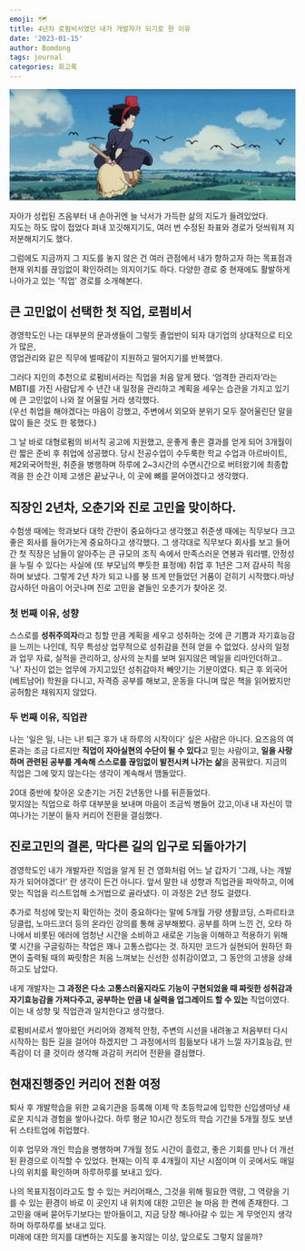 ```yaml
---
emoji: 🗺
title: 4년차 로펌비서였던 내가 개발자가 되기로 한 이유
date: '2023-01-15'
author: Bomdong
tags: journal
categories: 회고록
---
```


![kiki.png](./kiki.png)

자아가 성립된 즈음부터 내 손아귀엔 늘 낙서가 가득한 삶의 지도가 들려있었다.<br/>
지도는 하도 많이 접었다 펴내 꼬깃해지기도, 여러 번 수정된 좌표와 경로가 덧씌워져 지저분해지기도 했다.<br/>

그럼에도 지금까지 그 지도를 놓지 않은 건 여러 관점에서 내가 향하고자 하는 목표점과 현재 위치를 끊임없이 확인하려는 의지이기도 하다.
다양한 경로 중 현재에도 활발하게 나아가고 있는 '직업' 경로를 소개해본다.

## 큰 고민없이 선택한 첫 직업, 로펌비서

경영학도인 나는 대부분의 문과생들이 그렇듯 졸업반이 되자 대기업의 상대적으로 티오가 많은,<br/>
영업관리와 같은 직무에 벌떼같이 지원하고 떨어지기를 반복했다.

그러다 지인의 추천으로 로펌비서라는 직업을 처음 알게 됐다. ‘엄격한 관리자’라는 MBTI를 가진 사람답게 수 년간 내 일정을 관리하고 계획을 세우는 습관을 가지고 있기에 큰 고민없이 나와 잘 어울릴 거라 생각했다.
<br/>
(우선 취업을 해야겠다는 마음이 강했고, 주변에서 외모와 분위기 모두 잘어울린단 말을 많이 들은 것도 한 몫했다.)

그 날 바로 대형로펌의 비서직 공고에 지원했고, 운좋게 좋은 결과를 얻게 되어 3개월이란 짧은 준비 후 취업에 성공했다.
당시 전공수업이 수두룩한 학교 수업과 아르바이트, 제2외국어학원, 취준을 병행하며 하루에 2~3시간의 수면시간으로 버텨왔기에 최종합격을 한 순간 이제 고생은 끝났구나, 이 곳에 뼈를 묻어야겠다고 생각했다.


## 직장인 2년차, 오춘기와 진로 고민을 맞이하다.

수험생 때에는 학과보다 대학 간판이 중요하다고 생각했고 취준생 때에는 직무보다 크고 좋은 회사를 들어가는게 중요하다고 생각했다.
그 생각대로 직무보다 회사를 보고 들어간 첫 직장은 남들이 알아주는 큰 규모의 조직 속에서 만족스러운 연봉과 워라밸, 안정성을 누릴 수 있다는 사실에 (또 부모님의 뿌듯한 표정에) 취업 후 1년은 그저 감사히 적응하며 보냈다.
그렇게 2년 차가 되고 나를 붕 뜨게 만들었던 거품이 걷히기 시작했다.마냥 감사하던 마음이 어긋나며 진로 고민을 곁들인 오춘기가 찾아온 것.

### 첫 번째 이유, 성향

스스로를 **성취주의자**라고 칭할 만큼 계획을 세우고 성취하는 것에 큰 기쁨과 자기효능감을 느끼는 나인데, 직무 특성상 업무적으로 성취감을 전혀 얻을 수 없었다.
상사의 일정과 업무 자료, 실적을 관리하고, 상사의 눈치를 보며 읽지않은 메일을 리마인더하고..
'나' 자신이 없는 업무에 가지고있던 성취감마저 빼앗기는 기분이였다.
퇴근 후 외국어(베트남어) 학원을 다니고, 자격증 공부를 해보고, 운동을 다니며 많은 책을 읽어봤지만 공허함은 채워지지 않았다.

### 두 번째 이유, 직업관

나는 '일은 일, 나는 나! 퇴근 후가 내 하루의 시작이다' 싶은 사람은 아니다.
요즈음의 여론과는 조금 다르지만 **직업이 자아실현의 수단이 될 수 있다**고 믿는 사람이고, **일을 사랑하며 관련된 공부를 계속해 스스로를 끊임없이 발전시켜 나가는 삶**을 꿈꿔왔다. 지금의 직업은 그에 맞지 않는다는 생각이 계속해서 맴돌았다.

20대 중반에 찾아온 오춘기는 거진 2년동안 나를 뒤흔들었다. <br/>
맞지않는 직업으로 하루 대부분을 보내며 마음이 조금씩 병들어 갔고,이내 내 자신이 깎여나가는 기분이 들자 커리어 전환을 결심했다.

## 진로고민의 결론, 막다른 길의 입구로 되돌아가기

경영학도인 내가 개발자란 직업을 알게 된 건 영화처럼 어느 날 갑자기 '그래, 나는 개발자가 되어야겠다!' 란 생각이 든건 아니다. 
앞서 말한 내 성향과 직업관을 파악하고, 이에 맞는 직업을 리스트업해 소거법으로 골라냈다. 이 과정은 2년 정도 걸렸다.

추가로 적성에 맞는지 확인하는 것이 중요하다는 말에 5개월 가량 생활코딩, 스파르타코딩클럽, 노마드코더 등의 온라인 강의를 통해 공부해봤다.
공부를 하며 느낀 건, 오타 하나에서 비롯된 에러에 엄청난 시간을 소비하고 
새로운 기능을 이해하고 적용하기 위해 몇 시간을 구글링하는 작업은 꽤나 고통스럽다는 것.
하지만 코드가 실현되어 원하던 화면이 출력될 때의 짜릿함은 처음 느껴보는 신선한 성취감이였고, 그 동안의 고생을 상쇄하고도 남았다.

내게 개발자는 **그 과정은 다소 고통스러울지라도 기능이 구현되었을 때 짜릿한 성취감과 자기효능감을 가져다주고, 공부하는 만큼 내 실력을 업그레이드 할 수 있는** 직업이였다. 이는 내 성향 및 직업관과 일치한다고 생각했다.

로펌비서로서 쌓아왔던 커리어와 경제적 안정, 주변의 시선을 내려놓고 처음부터 다시 시작하는 힘든 길을 걸어야 하겠지만 
그 과정에서의 힘듦보다 내가 느낄 자기효능감, 만족감이 더 클 것이라 생각해 과감히 커리어 전환을 결심했다.

## 현재진행중인 커리어 전환 여정

퇴사 후 개발학습을 위한 교육기관을 등록해 이제 막 초등학교에 입학한 신입생마냥 새로운 지식과 경험을 쌓아나갔다. 하루 평균 10시간 정도의 학습 기간을 5개월 정도 보낸 뒤 스타트업에 취업했다.

이후 업무와 개인 학습을 병행하며 7개월 정도 시간이 흘렀고, 좋은 기회를 만나 더 개선된 환경으로 이직할 수 있었다. 현재는 이직 후 4개월이 지난 시점이며 이 곳에서도 매일 나의 위치를 확인하며 하루하루를 보내고 있다.

나의 목표지점이라고도 할 수 있는 커리어패스, 그것을 위해 필요한 역량, 
그 역량을 기를 수 있는 환경이 바로 이 곳인지 내 위치에 대한 고민은 늘 마음 한 켠에 존재한다.
그 고민을 애써 묻어두기보다는 받아들이고, 지금 당장 해나아갈 수 있는 게 무엇인지 생각하며 하루하루를 보내고 있다. <br/>
미래에 대한 의지를 대변하는 지도를 놓지않는 이상, 앞으로도 그렇지 않을까?

```toc
```